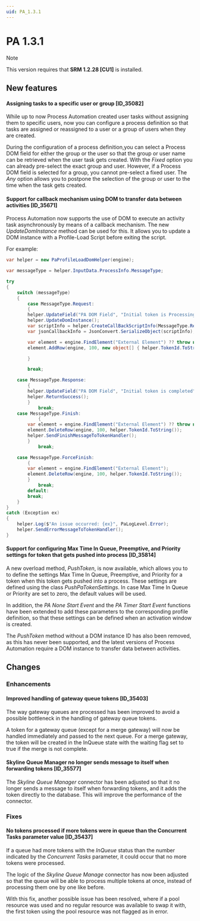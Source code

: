 ```yaml
---
uid: PA_1.3.1
---
```


# PA 1.3.1

> [!NOTE]
> This version requires that **SRM 1.2.28 [CU1]** is installed.

## New features

#### Assigning tasks to a specific user or group [ID_35082]

While up to now Process Automation created user tasks without assigning them to specific users, now you can configure a process definition so that tasks are assigned or reassigned to a user or a group of users when they are created.

During the configuration of a process definition,you can select a Process DOM field for either the group or the user so that the group or user name can be retrieved when the user task gets created. With the *Fixed* option you can already pre-select the exact group and user. However, if a Process DOM field is selected for a group, you cannot pre-select a fixed user. The *Any* option allows you to postpone the selection of the group or user to the time when the task gets created.

#### Support for callback mechanism using DOM to transfer data between activities [ID_35671]

Process Automation now supports the use of DOM to execute an activity task asynchronously by means of a callback mechanism. The new *UpdateDomInstance* method can be used for this. It allows you to update a DOM instance with a Profile-Load Script before exiting the script.

For example:

```csharp
var helper = new PaProfileLoadDomHelper(engine);

var messageType = helper.InputData.ProcessInfo.MessageType;

try
{
    switch (messageType)
    {
        case MessageType.Request:
        {
        helper.UpdateField("PA DOM Field", "Initial token is Processing");
        helper.UpdateDomInstance();
        var scriptInfo = helper.CreateCallBackScriptInfo(MessageType.Response);
        var jsonCallbackInfo = JsonConvert.SerializeObject(scriptInfo);

        var element = engine.FindElement("External Element") ?? throw new ElementNotFoundException("Failed to find element 'External Element'");
        element.AddRow(engine, 100, new object[] { helper.TokenId.ToString(), 1, jsonCallbackInfo });

        }

        break;

    case MessageType.Response:
        {
        helper.UpdateField("PA DOM Field", "Initial token is completed");
        helper.ReturnSuccess();
        }
            break;
    case MessageType.Finish:
            {
        var element = engine.FindElement("External Element") ?? throw new ElementNotFoundException("Failed to find element 'External Element'");
        element.DeleteRow(engine, 100, helper.TokenId.ToString());
        helper.SendFinishMessageToTokenHandler();
        }            
            break;

    case MessageType.ForceFinish:
        {
        var element = engine.FindElement("External Element");
        element.DeleteRow(engine, 100, helper.TokenId.ToString());
        }
            break;
        default:
        break;
    }
}
catch (Exception ex)
{
    helper.Log($"An issue occurred: {ex}", PaLogLevel.Error);
    helper.SendErrorMessageToTokenHandler();
}
```

#### Support for configuring Max Time In Queue, Preemptive, and Priority settings for token that gets pushed into process [ID_35814]

A new overload method, *PushToken*, is now available, which allows you to to define the settings Max Time In Queue, Preemptive, and Priority for a token when this token gets pushed into a process. These settings are defined using the class *PushPaTokenSettings*. In case Max Time In Queue or Priority are set to zero, the default values will be used.

In addition, the *PA None Start Event* and the *PA Timer Start Event* functions have been extended to add these parameters to the corresponding profile definition, so that these settings can be defined when an activation window is created.

The *PushToken* method without a DOM instance ID has also been removed, as this has never been supported, and the latest versions of Process Automation require a DOM instance to transfer data between activities.

## Changes

### Enhancements

#### Improved handling of gateway queue tokens [ID_35403]

The way gateway queues are processed has been improved to avoid a possible bottleneck in the handling of gateway queue tokens.

A token for a gateway queue (except for a merge gateway) will now be handled immediately and passed to the next queue. For a merge gateway, the token will be created in the InQueue state with the waiting flag set to true if the merge is not complete.

#### Skyline Queue Manager no longer sends message to itself when forwarding tokens [ID_35577]

The *Skyline Queue Manager* connector has been adjusted so that it no longer sends a message to itself when forwarding tokens, and it adds the token directly to the database. This will improve the performance of the connector.

### Fixes

#### No tokens processed if more tokens were in queue than the Concurrent Tasks parameter value [ID_35437]

If a queue had more tokens with the *InQueue* status than the number indicated by the *Concurrent Tasks* parameter, it could occur that no more tokens were processed.

The logic of the *Skyline Queue Manage* connector has now been adjusted so that the queue will be able to process multiple tokens at once, instead of processing them one by one like before.

With this fix, another possible issue has been resolved, where if a pool resource was used and no regular resource was available to swap it with, the first token using the pool resource was not flagged as in error.
